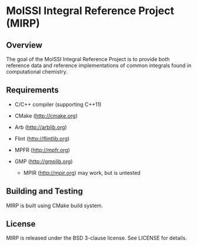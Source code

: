 MolSSI Integral Reference Project (MIRP)
========================================

## Overview

The goal of the MolSSI Integral Reference Project is to provide both reference
data and reference implementations of common integrals found in computational
chemistry.


## Requirements

* C/C++ compiler (supporting C++11)
* CMake (http://cmake.org)

* Arb (http://arblib.org)
* Flint (http://flintlib.org)
* MPFR (http://mpfr.org)
* GMP (http://gmplib.org)
  * MPIR (http://mpir.org) may work, but is untested

## Building and Testing

MIRP is built using CMake build system.

## License

MIRP is released under the BSD 3-clause license. See LICENSE for details.




